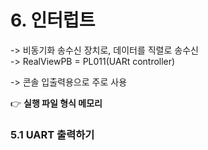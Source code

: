 # 6. 인터럽트
-> 비동기화 송수신 장치로, 데이터를 직렬로 송수신  
-> RealViewPB = PL011(UARt controller)  

-> 콘솔 입출력용으로 주로 사용  

👉 **실행 파일 형식 메모리**  

### 5.1 UART 출력하기   